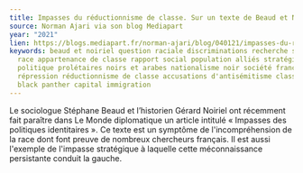 ```yaml
---
title: Impasses du réductionnisme de classe. Sur un texte de Beaud et Noiriel
source: Norman Ajari via son blog Mediapart
year: "2021"
lien: https://blogs.mediapart.fr/norman-ajari/blog/040121/impasses-du-reductionnisme-de-classe-sur-un-texte-de-beaud-et-noiriel
keywords: beaud et noiriel question raciale discriminations recherche sur la
  race appartenance de classe rapport social population alliés stratégie
  politique prolétaires noirs et arabes nationalisme noir société française
  répression réductionnisme de classe accusations d'antisémitisme classe sociale
  black panther capital immigration
---
```

Le sociologue Stéphane Beaud et l’historien Gérard Noiriel ont récemment fait paraître dans Le Monde diplomatique un article intitulé « Impasses des politiques identitaires ». Ce texte est un symptôme de l'incompréhension de la race dont font preuve de nombreux chercheurs français. Il est aussi l'exemple de l'impasse stratégique à laquelle cette méconnaissance persistante conduit la gauche.